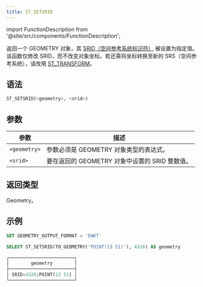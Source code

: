 ```yaml
---
title: ST_SETSRID
---
```

import FunctionDescription from '@site/src/components/FunctionDescription';

<FunctionDescription description="引入或更新于：v1.2.566"/>

返回一个 GEOMETRY 对象，其 [SRID（空间参考系统标识符）](https://en.wikipedia.org/wiki/Spatial_reference_system#Identifier) 被设置为指定值。该函数仅修改 SRID，而不改变对象坐标。若还需将坐标转换至新的 SRS（空间参考系统），请改用 [ST_TRANSFORM](st-transform.md)。

## 语法

```sql
ST_SETSRID(<geometry>, <srid>)
```

## 参数

| 参数         | 描述                                                        |
|--------------|-------------------------------------------------------------|
| `<geometry>` | 参数必须是 GEOMETRY 对象类型的表达式。                      |
| `<srid>`     | 要在返回的 GEOMETRY 对象中设置的 SRID 整数值。              |

## 返回类型

Geometry。

## 示例

```sql
SET GEOMETRY_OUTPUT_FORMAT = 'EWKT'

SELECT ST_SETSRID(TO_GEOMETRY('POINT(13 51)'), 4326) AS geometry

┌────────────────────────┐
│        geometry        │
├────────────────────────┤
│ SRID=4326;POINT(13 51) │
└────────────────────────┘

```